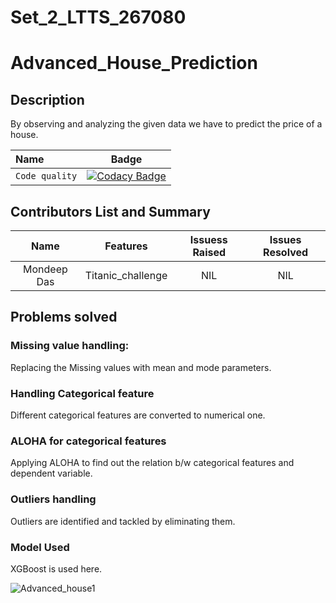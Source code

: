 # Set_2_LTTS_267080


# Advanced_House_Prediction

##  Description

By observing and analyzing the given data we have to predict the price of a house.



| Name       |   Badge  | 
| :------------ |:---------------:| 
| ```Code quality```    |[![Codacy Badge](https://app.codacy.com/project/badge/Grade/52e49a564c2e4f17893b11f609897252)](https://www.codacy.com/gh/mjanu/Set_2_LTTS_267080/dashboard?utm_source=github.com&amp;utm_medium=referral&amp;utm_content=mjanu/Set_2_LTTS_267080&amp;utm_campaign=Badge_Grade)


## Contributors List and Summary

   |   Name          | Features          |    Issuess Raised |   Issues Resolved |      
   |:---------------:| :---------------: | :---------------:| :---------------:| 
   | Mondeep Das     | Titanic_challenge     |NIL             |  NIL              |    


## Problems solved

### Missing value handling:
  Replacing the Missing values with mean and mode parameters.

### Handling Categorical feature
   Different categorical features are converted to numerical one.
   
### ALOHA for categorical features
   Applying ALOHA to find out the relation b/w categorical features and dependent variable.
   
### Outliers handling 
  Outliers are identified and tackled by eliminating them.
  
### Model Used
  XGBoost is used here.
  
  
 ![Advanced_house1](https://user-images.githubusercontent.com/39588204/126077734-b4ebf37b-af94-476e-8a59-3bb86edb4a6f.PNG)

